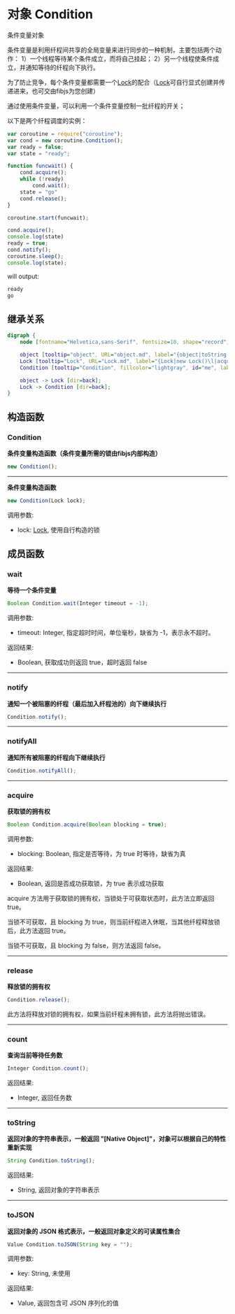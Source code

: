 # 对象 Condition
条件变量对象

条件变量是利用纤程间共享的全局变量来进行同步的一种机制，主要包括两个动作：
1）一个线程等待某个条件成立，而将自己挂起；
2）另一个线程使条件成立，并通知等待的纤程向下执行。

为了防止竞争，每个条件变量都需要一个[Lock](Lock.md)的配合（[Lock](Lock.md)可自行显式创建并传递进来，也可交由fibjs为您创建）

通过使用条件变量，可以利用一个条件变量控制一批纤程的开关；

以下是两个纤程调度的实例：

```JavaScript
var coroutine = require("coroutine");
var cond = new coroutine.Condition();
var ready = false;
var state = "ready";

function funcwait() {
    cond.acquire();
    while (!ready)
        cond.wait();
    state = "go"
    cond.release();
}

coroutine.start(funcwait);

cond.acquire();
console.log(state)
ready = true;
cond.notify();
coroutine.sleep();
console.log(state);
```

will output:
```sh
ready
go
```

## 继承关系
```dot
digraph {
    node [fontname="Helvetica,sans-Serif", fontsize=10, shape="record", style="filled", fillcolor="white"];

    object [tooltip="object", URL="object.md", label="{object|toString()\ltoJSON()\l}"];
    Lock [tooltip="Lock", URL="Lock.md", label="{Lock|new Lock()\l|acquire()\lrelease()\lcount()\l}"];
    Condition [tooltip="Condition", fillcolor="lightgray", id="me", label="{Condition|new Condition()\l|wait()\lnotify()\lnotifyAll()\l}"];

    object -> Lock [dir=back];
    Lock -> Condition [dir=back];
}
```

## 构造函数
        
### Condition
**条件变量构造函数（条件变量所需的锁由fibjs内部构造）**

```JavaScript
new Condition();
```

--------------------------
**条件变量构造函数**

```JavaScript
new Condition(Lock lock);
```

调用参数:
* lock: [Lock](Lock.md), 使用自行构造的锁

## 成员函数
        
### wait
**等待一个条件变量**

```JavaScript
Boolean Condition.wait(Integer timeout = -1);
```

调用参数:
* timeout: Integer, 指定超时时间，单位毫秒，缺省为 -1，表示永不超时。

返回结果:
* Boolean, 获取成功则返回 true，超时返回 false

--------------------------
### notify
**通知一个被阻塞的纤程（最后加入纤程池的）向下继续执行**

```JavaScript
Condition.notify();
```

--------------------------
### notifyAll
**通知所有被阻塞的纤程向下继续执行**

```JavaScript
Condition.notifyAll();
```

--------------------------
### acquire
**获取锁的拥有权**

```JavaScript
Boolean Condition.acquire(Boolean blocking = true);
```

调用参数:
* blocking: Boolean, 指定是否等待，为 true 时等待，缺省为真

返回结果:
* Boolean, 返回是否成功获取锁，为 true 表示成功获取

acquire 方法用于获取锁的拥有权，当锁处于可获取状态时，此方法立即返回 true。

当锁不可获取，且 blocking 为 true，则当前纤程进入休眠，当其他纤程释放锁后，此方法返回 true。

当锁不可获取，且 blocking 为 false，则方法返回 false。

--------------------------
### release
**释放锁的拥有权**

```JavaScript
Condition.release();
```

此方法将释放对锁的拥有权，如果当前纤程未拥有锁，此方法将抛出错误。

--------------------------
### count
**查询当前等待任务数**

```JavaScript
Integer Condition.count();
```

返回结果:
* Integer, 返回任务数

--------------------------
### toString
**返回对象的字符串表示，一般返回 "[Native Object]"，对象可以根据自己的特性重新实现**

```JavaScript
String Condition.toString();
```

返回结果:
* String, 返回对象的字符串表示

--------------------------
### toJSON
**返回对象的 JSON 格式表示，一般返回对象定义的可读属性集合**

```JavaScript
Value Condition.toJSON(String key = "");
```

调用参数:
* key: String, 未使用

返回结果:
* Value, 返回包含可 JSON 序列化的值

